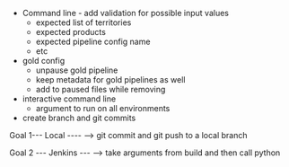 - Command line - add validation for possible input values
  - expected list of territories
  - expected products
  - expected pipeline config name
  - etc
- gold config
  - unpause gold pipeline
  - keep metadata for gold pipelines as well
  - add to paused files while removing
- interactive command line
  - argument to run on all environments
- create branch and git commits

Goal 1--- Local ----
--> git commit and git push to a local branch

Goal 2 --- Jenkins ---
--> take arguments from build and then call python
